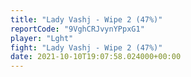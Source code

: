 ```yaml
---
title: "Lady Vashj - Wipe 2 (47%)"
reportCode: "9VghCRJvynYPpxG1"
player: "Lght"
fight: "Lady Vashj - Wipe 2 (47%)"
date: 2021-10-10T19:07:58.024000+00:00
---
```

